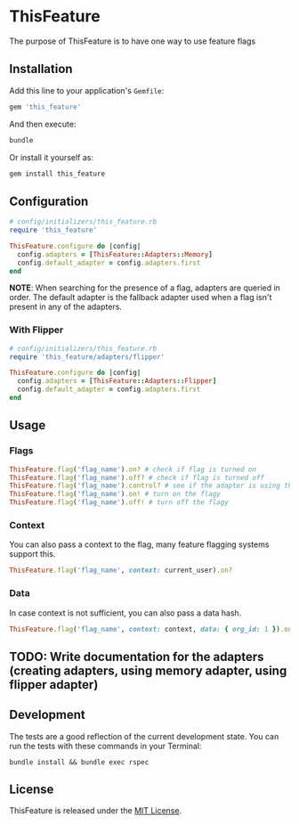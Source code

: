 # ThisFeature

The purpose of ThisFeature is to have one way to use feature flags

## Installation

Add this line to your application's `Gemfile`:

```ruby
gem 'this_feature'
```

And then execute:

```sh
bundle
```

Or install it yourself as:

```sh
gem install this_feature
```

## Configuration

```ruby
# config/initializers/this_feature.rb
require 'this_feature'

ThisFeature.configure do |config|
  config.adapters = [ThisFeature::Adapters::Memory]
  config.default_adapter = config.adapters.first
end
```

**NOTE**: When searching for the presence of a flag, adapters are queried in order. The default adapter is the fallback adapter used when a flag isn't present in any of the adapters.


### With Flipper

```ruby
# config/initializers/this_feature.rb
require 'this_feature/adapters/flipper'

ThisFeature.configure do |config|
  config.adapters = [ThisFeature::Adapters::Flipper]
  config.default_adapter = config.adapters.first
end
```



## Usage

### Flags
```ruby
ThisFeature.flag('flag_name').on? # check if flag is turned on
ThisFeature.flag('flag_name').off? # check if flag is turned off
ThisFeature.flag('flag_name').control? # see if the adapter is using the control
ThisFeature.flag('flag_name').on! # turn on the flagy
ThisFeature.flag('flag_name').off! # turn off the flagy
```

### Context

You can also pass a context to the flag, many feature flagging systems support this.

```ruby
ThisFeature.flag('flag_name', context: current_user).on?
```

### Data

In case context is not sufficient, you can also pass a data hash.

```ruby
ThisFeature.flag('flag_name', context: context, data: { org_id: 1 }).on?
```

## TODO: Write documentation for the adapters (creating adapters, using memory adapter, using flipper adapter)


## Development

The tests are a good reflection of the current development state.
You can run the tests with these commands in your Terminal:

```
bundle install && bundle exec rspec
```

## License

ThisFeature is released under the [MIT License](https://choosealicense.com/licenses/mit).
